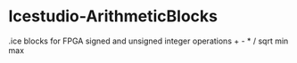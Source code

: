 # Icestudio-ArithmeticBlocks
.ice blocks for FPGA signed and unsigned integer operations + - * / sqrt min max 
